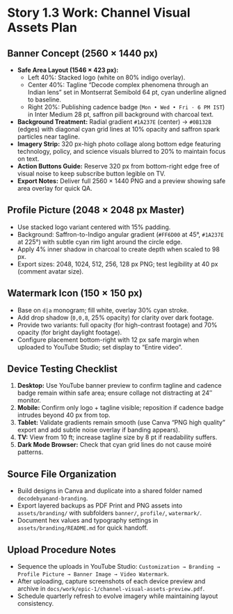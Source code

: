 # Story 1.3 Work: Channel Visual Assets Plan

## Banner Concept (2560 × 1440 px)
- **Safe Area Layout (1546 × 423 px):**  
  - Left 40%: Stacked logo (white on 80% indigo overlay).  
  - Center 40%: Tagline “Decode complex phenomena through an Indian lens” set in Montserrat Semibold 64 pt, cyan underline aligned to baseline.  
  - Right 20%: Publishing cadence badge (`Mon • Wed • Fri · 6 PM IST`) in Inter Medium 28 pt, saffron pill background with charcoal text.  
- **Background Treatment:** Radial gradient `#1A237E` (center) → `#0B132B` (edges) with diagonal cyan grid lines at 10% opacity and saffron spark particles near tagline.  
- **Imagery Strip:** 320 px-high photo collage along bottom edge featuring technology, policy, and science visuals blurred to 20% to maintain focus on text.  
- **Action Buttons Guide:** Reserve 320 px from bottom-right edge free of visual noise to keep subscribe button legible on TV.  
- **Export Notes:** Deliver full 2560 × 1440 PNG and a preview showing safe area overlay for quick QA.

## Profile Picture (2048 × 2048 px Master)
- Use stacked logo variant centered with 15% padding.  
- Background: Saffron-to-Indigo angular gradient (`#FF6D00` at 45°, `#1A237E` at 225°) with subtle cyan rim light around the circle edge.  
- Apply 4% inner shadow in charcoal to create depth when scaled to 98 px.  
- Export sizes: 2048, 1024, 512, 256, 128 px PNG; test legibility at 40 px (comment avatar size).

## Watermark Icon (150 × 150 px)
- Base on `d|a` monogram; fill white, overlay 30% cyan stroke.  
- Add drop shadow (`0,0,8`, 25% opacity) for clarity over dark footage.  
- Provide two variants: full opacity (for high-contrast footage) and 70% opacity (for bright daylight footage).  
- Configure placement bottom-right with 12 px safe margin when uploaded to YouTube Studio; set display to “Entire video”.

## Device Testing Checklist
1. **Desktop:** Use YouTube banner preview to confirm tagline and cadence badge remain within safe area; ensure collage not distracting at 24″ monitor.  
2. **Mobile:** Confirm only logo + tagline visible; reposition if cadence badge intrudes beyond 40 px from top.  
3. **Tablet:** Validate gradients remain smooth (use Canva “PNG high quality” export and add subtle noise overlay if banding appears).  
4. **TV:** View from 10 ft; increase tagline size by 8 pt if readability suffers.  
5. **Dark Mode Browser:** Check that cyan grid lines do not cause moiré patterns.

## Source File Organization
- Build designs in Canva and duplicate into a shared folder named `decodebyanand-branding`.  
- Export layered backups as PDF Print and PNG assets into `assets/branding/` with subfolders `banner/`, `profile/`, `watermark/`.  
- Document hex values and typography settings in `assets/branding/README.md` for quick handoff.

## Upload Procedure Notes
- Sequence the uploads in YouTube Studio: `Customization → Branding → Profile Picture → Banner Image → Video Watermark`.  
- After uploading, capture screenshots of each device preview and archive in `docs/work/epic-1/channel-visual-assets-preview.pdf`.  
- Schedule quarterly refresh to evolve imagery while maintaining layout consistency.
